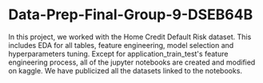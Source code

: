 # Data-Prep-Final-Group-9-DSEB64B
In this project, we worked with the Home Credit Default Risk dataset. This includes EDA for all tables, feature engineering, model selection and hyperparameters tuning. 
Except for application_train_test's feature engineering process, all of the jupyter notebooks are created and modified on kaggle. We have publicized all the datasets linked to the notebooks.  
